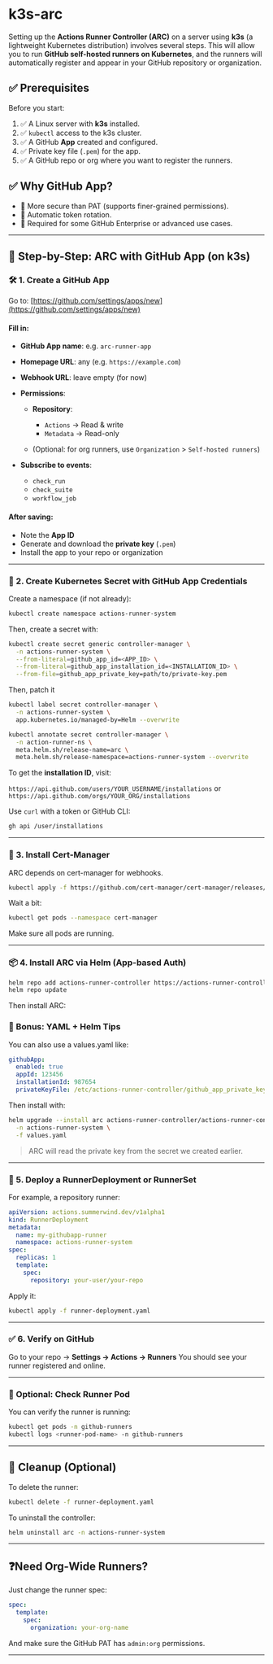 # k3s-arc

Setting up the **Actions Runner Controller (ARC)** on a server using **k3s** (a lightweight Kubernetes distribution) involves several steps. This will allow you to run **GitHub self-hosted runners on Kubernetes**, and the runners will automatically register and appear in your GitHub repository or organization.

## ✅ Prerequisites

Before you start:

1. ✅ A Linux server with **k3s** installed.
2. ✅ `kubectl` access to the k3s cluster.
3. ✅ A GitHub **App** created and configured.
4. ✅ Private key file (`.pem`) for the app.
5. ✅ A GitHub repo or org where you want to register the runners.


## ✅ Why GitHub App?

* 🔐 More secure than PAT (supports finer-grained permissions).
* 🔄 Automatic token rotation.
* 🧩 Required for some GitHub Enterprise or advanced use cases.

---

## 🧭 Step-by-Step: ARC with GitHub App (on k3s)

### 🛠️ 1. Create a GitHub App

Go to: [https://github.com/settings/apps/new](https://github.com/settings/apps/new)

#### Fill in:

* **GitHub App name**: e.g. `arc-runner-app`
* **Homepage URL**: any (e.g. `https://example.com`)
* **Webhook URL**: leave empty (for now)
* **Permissions**:

  * **Repository**:

    * `Actions` → Read & write
    * `Metadata` → Read-only
  * (Optional: for org runners, use `Organization` > `Self-hosted runners`)
* **Subscribe to events**:

  * `check_run`
  * `check_suite`
  * `workflow_job`

#### After saving:

* Note the **App ID**
* Generate and download the **private key** (`.pem`)
* Install the app to your repo or organization

---

### 🔑 2. Create Kubernetes Secret with GitHub App Credentials

Create a namespace (if not already):

```bash
kubectl create namespace actions-runner-system
```

Then, create a secret with:

```bash
kubectl create secret generic controller-manager \
  -n actions-runner-system \
  --from-literal=github_app_id=<APP_ID> \
  --from-literal=github_app_installation_id=<INSTALLATION_ID> \
  --from-file=github_app_private_key=path/to/private-key.pem
```

Then, patch it

```bash
kubectl label secret controller-manager \
  -n actions-runner-system \
  app.kubernetes.io/managed-by=Helm --overwrite

kubectl annotate secret controller-manager \
  -n action-runner-ns \
  meta.helm.sh/release-name=arc \
  meta.helm.sh/release-namespace=actions-runner-system --overwrite
```

To get the **installation ID**, visit:

`https://api.github.com/users/YOUR_USERNAME/installations`
or
`https://api.github.com/orgs/YOUR_ORG/installations`

Use `curl` with a token or GitHub CLI:

```bash
gh api /user/installations
```
---

### 🔧 3. Install Cert-Manager

ARC depends on cert-manager for webhooks.

```bash
kubectl apply -f https://github.com/cert-manager/cert-manager/releases/latest/download/cert-manager.yaml
```

Wait a bit:

```bash
kubectl get pods --namespace cert-manager
```

Make sure all pods are running.

---

### 📦 4. Install ARC via Helm (App-based Auth)

```bash
helm repo add actions-runner-controller https://actions-runner-controller.github.io/actions-runner-controller
helm repo update
```

Then install ARC:

### 📎 Bonus: YAML + Helm Tips

You can also use a values.yaml like:

```yaml
githubApp:
  enabled: true
  appId: 123456
  installationId: 987654
  privateKeyFile: /etc/actions-runner-controller/github_app_private_key
```

Then install with:

```bash
helm upgrade --install arc actions-runner-controller/actions-runner-controller \
  -n actions-runner-system \
  -f values.yaml
```

> ARC will read the private key from the secret we created earlier.

---

### 🏃 5. Deploy a RunnerDeployment or RunnerSet

For example, a repository runner:

```yaml
apiVersion: actions.summerwind.dev/v1alpha1
kind: RunnerDeployment
metadata:
  name: my-githubapp-runner
  namespace: actions-runner-system
spec:
  replicas: 1
  template:
    spec:
      repository: your-user/your-repo
```

Apply it:

```bash
kubectl apply -f runner-deployment.yaml
```

---

### ✅ 6. Verify on GitHub

Go to your repo → **Settings → Actions → Runners**
You should see your runner registered and online.

---

### 🧪 Optional: Check Runner Pod

You can verify the runner is running:

```bash
kubectl get pods -n github-runners
kubectl logs <runner-pod-name> -n github-runners
```

---

## 🧼 Cleanup (Optional)

To delete the runner:

```bash
kubectl delete -f runner-deployment.yaml
```

To uninstall the controller:

```bash
helm uninstall arc -n actions-runner-system
```

---

## ❓Need Org-Wide Runners?

Just change the runner spec:

```yaml
spec:
  template:
    spec:
      organization: your-org-name
```

And make sure the GitHub PAT has `admin:org` permissions.

---
